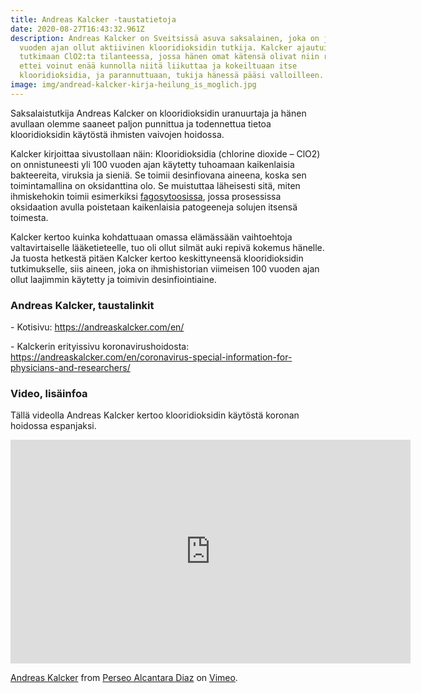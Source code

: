 ```yaml
---
title: Andreas Kalcker -taustatietoja
date: 2020-08-27T16:43:32.961Z
description: Andreas Kalcker on Sveitsissä asuva saksalainen, joka on jo yli 13
  vuoden ajan ollut aktiivinen klooridioksidin tutkija. Kalcker ajautui
  tutkimaan ClO2:ta tilanteessa, jossa hänen omat kätensä olivat niin reumaiset,
  ettei voinut enää kunnolla niitä liikuttaa ja kokeiltuaan itse
  klooridioksidia, ja parannuttuaan, tukija hänessä pääsi valloilleen.
image: img/andread-kalcker-kirja-heilung_is_moglich.jpg
---
```

Saksalaistutkija Andreas Kalcker on klooridioksidin uranuurtaja ja hänen avullaan olemme saaneet paljon punnittua ja todennettua tietoa klooridioksidin käytöstä ihmisten vaivojen hoidossa.

Kalcker kirjoittaa sivustollaan näin: Klooridioksidia (chlorine dioxide – ClO2) on onnistuneesti yli 100 vuoden ajan käytetty tuhoamaan kaikenlaisia bakteereita, viruksia ja sieniä. Se toimii desinfiovana aineena, koska sen toimintamallina on oksidanttina olo. Se muistuttaa läheisesti sitä, miten ihmiskehokin toimii esimerkiksi [fagosytoosissa](http://tieteentermipankki.fi/wiki/Mikrobiologia:fagosytoosi), jossa prosessissa oksidaation avulla poistetaan kaikenlaisia patogeeneja solujen itsensä toimesta.

Kalcker kertoo kuinka kohdattuaan omassa elämässään vaihtoehtoja valtavirtaiselle lääketieteelle, tuo oli ollut silmät auki repivä kokemus hänelle. Ja tuosta hetkestä pitäen Kalcker kertoo keskittyneensä klooridioksidin tutkimukselle, siis aineen, joka on ihmishistorian viimeisen 100 vuoden ajan ollut laajimmin käytetty ja toimivin desinfiointiaine.



### Andreas Kalcker, taustalinkit

\- Kotisivu: <https://andreaskalcker.com/en/>

\- Kalckerin erityissivu koronavirushoidosta: <https://andreaskalcker.com/en/coronavirus-special-information-for-physicians-and-researchers/>

### Video, lisäinfoa

Tällä videolla Andreas Kalcker kertoo klooridioksidin käytöstä koronan hoidossa espanjaksi.

<iframe src="https://player.vimeo.com/video/446316257" width="640" height="358" frameborder="0" allow="autoplay; fullscreen" allowfullscreen></iframe>
<p><a href="https://vimeo.com/446316257">Andreas Kalcker</a> from <a href="https://vimeo.com/user118124582">Perseo Alcantara Diaz</a> on <a href="https://vimeo.com">Vimeo</a>.</p>